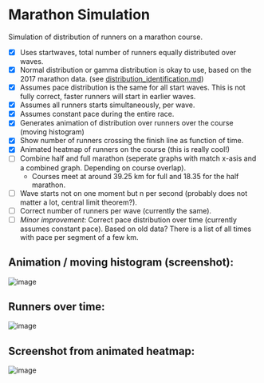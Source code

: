 # Marathon Simulation
Simulation of distribution of runners on a marathon course.

- [x] Uses startwaves, total number of runners equally distributed over waves.
- [x] Normal distribution or gamma distribution is okay to use, based on the 2017 marathon data. (see [distribution_identification.md](https://github.com/mhurk/marathon/blob/main/distribution_identification.md))
- [x] Assumes pace distribution is the same for all start waves. This is not fully correct, faster runners will start in earlier waves.
- [x] Assumes all runners starts simultaneously, per wave. 
- [x] Assumes constant pace during the entire race.
- [x] Generates animation of distribution over runners over the course (moving histogram)
- [x] Show number of runners crossing the finish line as function of time.
- [x] Animated heatmap of runners on the course (this is really cool!)
- [ ] Combine half and full marathon (seperate graphs with match x-asis and a combined graph. Depending on course overlap).
    - Courses meet at around 39.25 km for full and 18.35 for the half marathon.
- [ ] Wave starts not on one moment but n per second (probably does not matter a lot, central limit theorem?).
- [ ] Correct number of runners per wave (currently the same).
- [ ] _Minor improvement_: Correct pace distribution over time (currently assumes constant pace). Based on old data? There is a list of all times with pace per segment of a few km.

## Animation / moving histogram (screenshot):
![image](https://github.com/user-attachments/assets/a6059428-960b-4ee8-9cd6-e2f3ceae6930)

## Runners over time:
![image](https://github.com/user-attachments/assets/b4d1e4df-b8dc-48a1-8020-6c0b60c25d5a)

## Screenshot from animated heatmap:
![image](https://github.com/user-attachments/assets/65b3fbeb-0d56-4023-ba01-44e63a08fea0)



